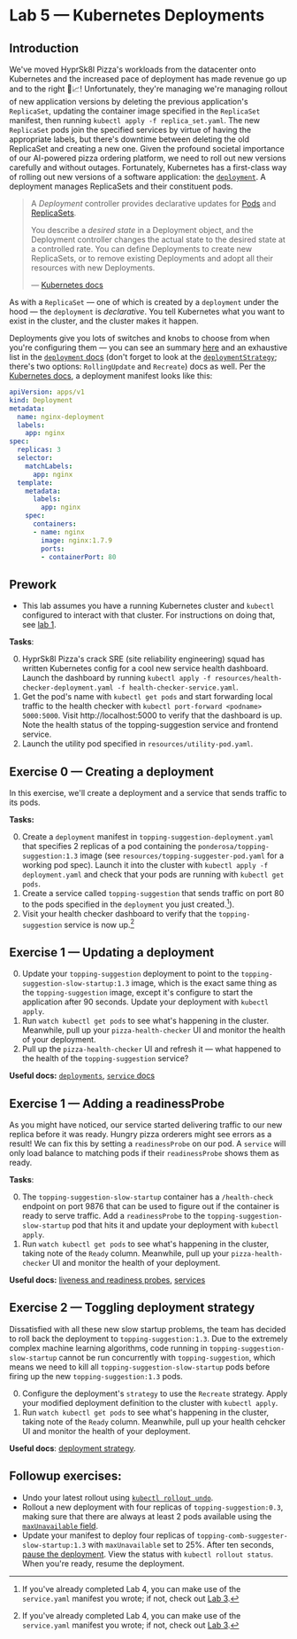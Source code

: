 # Lab 5 — Kubernetes Deployments

## Introduction

We've moved HyprSk8l Pizza's workloads from the datacenter onto Kubernetes and the increased pace of deployment has made revenue go up and to the right 🍕📈! Unfortunately, they're managing we're managing rollout of new application versions by deleting the previous application's `ReplicaSet`, updating the container image specified in the `ReplicaSet` manifest, then running `kubectl apply -f replica_set.yaml`. The new `ReplicaSet` pods join the specified services by virtue of having the appropriate labels, but there's downtime between deleting the old ReplicaSet and creating a new one. Given the profound societal importance of our AI-powered pizza ordering platform, we need to roll out new versions carefully and without outages. Fortunately, Kubernetes has a first-class way of rolling out new versions of a software application: the [`deployment`](https://kubernetes.io/docs/concepts/workloads/controllers/deployment/). A deployment manages ReplicaSets and their constituent pods.

> A *Deployment* controller provides declarative updates for [Pods](https://kubernetes.io/docs/concepts/workloads/pods/pod/) and [ReplicaSets](https://kubernetes.io/docs/concepts/workloads/controllers/replicaset/).
>
> You describe a *desired state* in a Deployment object, and the Deployment controller changes the actual state to the desired state at a controlled rate. You can define Deployments to create new ReplicaSets, or to remove existing Deployments and adopt all their resources with new Deployments.
>
> — [Kubernetes docs](https://kubernetes.io/docs/concepts/workloads/controllers/deployment/)

As with a `ReplicaSet` — one of which is created by a `deployment` under the hood — the `deployment` is _declarative_. You tell Kubernetes what you want to exist in the cluster, and the cluster makes it happen.

Deployments give you lots of switches and knobs to choose from when you're configuring them — you can see an summary [here](https://kubernetes.io/docs/concepts/workloads/controllers/deployment) and an exhaustive list in the [`deployment` docs](https://kubernetes.io/docs/reference/generated/kubernetes-api/v1.13/#deploymentspec-v1-apps) (don't forget to look at the [`deploymentStrategy`](https://kubernetes.io/docs/reference/generated/kubernetes-api/v1.13/#deploymentspec-v1-apps); there's two options: `RollingUpdate` and `Recreate`) docs as well. Per the [Kubernetes docs](https://kubernetes.io/docs/concepts/workloads/controllers/deployment/#creating-a-deployment), a deployment manifest looks like this:

```yaml
apiVersion: apps/v1
kind: Deployment
metadata:
  name: nginx-deployment
  labels:
    app: nginx
spec:
  replicas: 3
  selector:
    matchLabels:
      app: nginx
  template:
    metadata:
      labels:
        app: nginx
    spec:
      containers:
      - name: nginx
        image: nginx:1.7.9
        ports:
        - containerPort: 80

```

## Prework

* This lab assumes you have a running Kubernetes cluster and `kubectl` configured to interact with that cluster. For instructions on doing that, see [lab 1](https://github.com/ponderosa-io/kubernetes-101/tree/master/labs/1-kube-clusters).

**Tasks**:

0. HyprSk8l Pizza's crack SRE (site reliability engineering) squad has written Kubernetes config for a cool new service health dashboard. Launch the dashboard by running `kubectl apply -f resources/health-checker-deployment.yaml -f health-checker-service.yaml`.
0. Get the pod's name with `kubectl get pods` and start forwarding local traffic to the health checker with `kubectl port-forward <podname> 5000:5000`. Visit http://localhost:5000 to verify that the dashboard is up. Note the health status of the topping-suggestion service and frontend service.  
0. Launch the utility pod specified in `resources/utility-pod.yaml`.

## Exercise 0 — Creating a deployment

In this exercise, we'll create a deployment and a service that sends traffic to its pods.

**Tasks:** 

0. Create a `deployment` manifest in `topping-suggestion-deployment.yaml` that specifies 2 replicas of a pod containing the `ponderosa/topping-suggestion:1.3` image (see `resources/topping-suggester-pod.yaml` for a working pod spec). Launch it into the cluster with `kubectl apply -f deployment.yaml` and check that your pods are running with `kubectl get pods`.
0. Create a service called `topping-suggestion` that sends traffic on port 80 to the pods specified in the `deployment` you just created.[^0]).
0. Visit your health checker dashboard to verify that the `topping-suggestion` service is now up.[^0]

## Exercise 1 — Updating a deployment

0. Update your `topping-suggestion` deployment to point to the `topping-suggestion-slow-startup:1.3` image, which is the exact same thing as the `topping-suggestion` image, except it's configure to start the application after 90 seconds. Update your deployment with `kubectl apply`.
0. Run `watch kubectl get pods` to see what's happening in the cluster. Meanwhile, pull up your `pizza-health-checker` UI and monitor the health of your deployment.
0. Pull up the `pizza-health-checker` UI and refresh it — what happened to the health of the `topping-suggestion` service? 

**Useful docs:** [`deployments`](https://kubernetes.io/docs/concepts/workloads/controllers/deployment/), [`service` docs](https://kubernetes.io/docs/concepts/services-networking/service/#publishing-services-service-types)

## Exercise 1 — Adding a readinessProbe

As you might have noticed, our service started delivering traffic to our new replica before it was ready. Hungry pizza orderers might see errors as a result! We can fix this by setting a `readinessProbe` on our pod. A `service` will only load balance to matching pods if their `readinessProbe` shows them as ready.

**Tasks**: 

0. The `topping-suggestion-slow-startup` container has a `/health-check` endpoint on port 9876 that can be used to figure out if the container is ready to serve traffic. Add a `readinessProbe` to the `topping-suggestion-slow-startup` pod that hits it and update your deployment with `kubectl apply`.
0. Run `watch kubectl get pods` to see what's happening in the cluster, taking note of the `Ready` column. Meanwhile, pull up your `pizza-health-checker` UI and monitor the health of your deployment.

**Useful docs:** [liveness and readiness probes](https://kubernetes.io/docs/tasks/configure-pod-container/configure-liveness-readiness-probes/), [services](https://kubernetes.io/docs/concepts/services-networking/service/#defining-a-service)

## Exercise 2 — Toggling deployment strategy

Dissatisfied with all these new slow startup problems, the team has decided to roll back the deployment to `topping-suggestion:1.3`. Due to the extremely complex machine learning algorithms, code running in `topping-suggestion-slow-startup` cannot be run concurrently with `topping-suggestion`, which means we need to kill all `topping-suggestion-slow-startup` pods before firing up the new `topping-suggestion:1.3` pods. 

0. Configure the deployment's `strategy` to use the `Recreate` strategy. Apply your modified deployment definition to the cluster with `kubectl apply`.
0. Run `watch kubectl get pods` to see what's happening in the cluster, taking note of the `Ready` column. Meanwhile, pull up your health cehcker UI and monitor the health of your deployment.

**Useful docs**: [deployment strategy](https://kubernetes.io/docs/concepts/workloads/controllers/deployment/#strategy).

## Followup exercises:

* Undo your latest rollout using [`kubectl rollout undo`](https://kubernetes.io/docs/concepts/workloads/controllers/deployment/#rolling-back-to-a-previous-revision).
* Rollout a new deployment with four replicas of `topping-suggestion:0.3`, making sure that there are always at least 2 pods available using the [`maxUnavailable` field](https://kubernetes.io/docs/concepts/workloads/controllers/deployment/#max-unavailable). 
* Update your manifest to deploy four replicas of `topping-comb-suggester-slow-startup:1.3` with `maxUnavailable` set to 25%. After ten seconds, [pause the deployment](https://kubernetes.io/docs/concepts/workloads/controllers/deployment/#pausing-and-resuming-a-deployment). View the status with `kubectl rollout status`. When you're ready, resume the deployment.


[^0]: If you've already completed Lab 4, you can make use of the `service.yaml` manifest you wrote; if not, check out [Lab 3](#todo).
[^0]: Check out `intellipod/app.py` to understand what the health checker is doing. It's not complicated: just hitting the `/health-check` endpoint of each service.